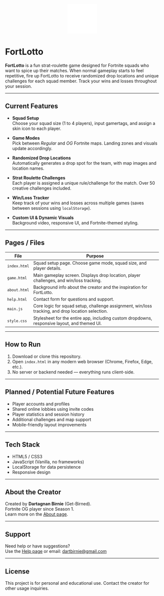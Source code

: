 <p align="center">
  <img src="assets/images/FortLottoWhite.png" alt="FortLotto Logo">
</p>

# FortLotto

**FortLotto** is a fun strat-roulette game designed for Fortnite squads who want to spice up their matches. When normal gameplay starts to feel repetitive, fire up FortLotto to receive randomized drop locations and unique challenges for each squad member. Track your wins and losses throughout your session.

---

## Current Features

- **Squad Setup**  
  Choose your squad size (1 to 4 players), input gamertags, and assign a skin icon to each player.

- **Game Modes**  
  Pick between *Regular* and *OG* Fortnite maps. Landing zones and visuals update accordingly.

- **Randomized Drop Locations**  
  Automatically generates a drop spot for the team, with map images and location names.

- **Strat Roulette Challenges**  
  Each player is assigned a unique rule/challenge for the match. Over 50 creative challenges included.

- **Win/Loss Tracker**  
  Keep track of your wins and losses across multiple games (saves between sessions using `localStorage`).

- **Custom UI & Dynamic Visuals**  
  Background video, responsive UI, and Fortnite-themed styling.

---

## Pages / Files

| File | Purpose |
|------|---------|
| `index.html` | Squad setup page. Choose game mode, squad size, and player details. |
| `game.html` | Main gameplay screen. Displays drop location, player challenges, and win/loss tracking. |
| `about.html` | Background info about the creator and the inspiration for FortLotto. |
| `help.html` | Contact form for questions and support. |
| `main.js` | Core logic for squad setup, challenge assignment, win/loss tracking, and drop location selection. |
| `style.css` | Stylesheet for the entire app, including custom dropdowns, responsive layout, and themed UI. |

---

## How to Run

1. Download or clone this repository.
2. Open `index.html` in any modern web browser (Chrome, Firefox, Edge, etc.).
3. No server or backend needed — everything runs client-side.

---

## Planned / Potential Future Features

- Player accounts and profiles  
- Shared online lobbies using invite codes  
- Player statistics and session history  
- Additional challenges and map support  
- Mobile-friendly layout improvements

---

## Tech Stack

- HTML5 / CSS3
- JavaScript (Vanilla, no frameworks)
- LocalStorage for data persistence
- Responsive design

---

## About the Creator

Created by **Dartagnan Birnie** (Get-Birned).  
Fortnite OG player since Season 1.  
Learn more on the [About page](about.html).

---

## Support

Need help or have suggestions?  
Use the [Help page](help.html) or email: dartbirnie@gmail.com

---

## License

This project is for personal and educational use. Contact the creator for other usage inquiries.
